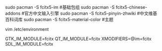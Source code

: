 sudo pacman -S fcitx5-im #基础包组
sudo pacman -S fcitx5-chinese-addons #官方中文输入引擎
sudo pacman -S fcitx5-pinyin-zhwiki #中文维基百科词库
sudo pacman -S fcitx5-material-color #主题

vim /etc/environment 

GTK_IM_MODULE=fcitx
QT_IM_MODULE=fcitx
XMODIFIERS=@im=fcitx
SDL_IM_MODULE=fcitx